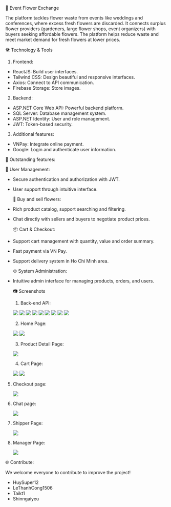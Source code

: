   🌸 Event Flower Exchange

  The platform tackles flower waste from events like weddings and conferences, where excess fresh flowers are discarded. It connects surplus flower providers (gardeners, large flower shops, event organizers) with buyers seeking affordable flowers. The platform helps   reduce waste and meet market demand for fresh flowers at lower prices.

  🛠️ Technology & Tools

1. Frontend:

- ReactJS: Build user interfaces.
- Tailwind CSS: Design beautiful and responsive interfaces.
- Axios: Connect to API communication.
- Firebase Storage: Store images.

2. Backend:

- ASP.NET Core Web API: Powerful backend platform.
- SQL Server: Database management system.
- ASP.NET Identity: User and role management.
- JWT: Token-based security.

3. Additional features:

- VNPay: Integrate online payment.
- Google: Login and authenticate user information.

🚀 Outstanding features:

  🌿 User Management:

- Secure authentication and authorization with JWT.
- User support through intuitive interface.
  
  🌸 Buy and sell flowers:
  
- Rich product catalog, support searching and filtering.
- Chat directly with sellers and buyers to negotiate product prices.

  📦 Cart & Checkout:

- Support cart management with quantity, value and order summary.
- Fast payment via VN Pay.
- Support delivery system in Ho Chi Minh area.

  ⚙️ System Administration:
  
- Intuitive admin interface for managing products, orders, and users.

  📷 Screenshots

  1. Back-end API:
   
   ![](image/Swagger1.png)
   ![](image/Swagger2.png)
   ![](image/Swagger3.png)
   ![](image/Swagger4.png)
   ![](image/Swagger5.png)
   ![](image/Swagger6.png)
   ![](image/Swagger7.png)
   ![](image/Swagger8.png)
   ![](image/Swagger9.png)
   
  2. Home Page:
   
   ![](image/HomePage.png)
   ![](image/HomePage1.png)
   
  3. Product Detail Page:
   
   ![](image/ProductDetail.png)
   
  4. Cart Page:
   
   ![](image/Cart.png)
   ![](image/Cart1.png)
   
5. Checkout page:

   ![](image/Checkout.png)
   
6. Chat page:
   
   ![](image/Chat.png)
   
7. Shipper Page:

   ![](image/DeliveryPage.png)

8. Manager Page:

   ![](image/ManagerPage.png)

🌐 Contribute:

We welcome everyone to contribute to improve the project!

- HuySuper12
- LeThanhCong1506
- Taikt1
- Shinngaiyeu
